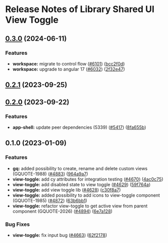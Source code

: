 # Release Notes of Library Shared UI View Toggle
## [0.3.0](https://github.com/Schaeffler-Group/frontend-schaeffler/compare/view-toggle-v0.2.1...view-toggle-v0.3.0) (2024-06-11)


### Features

* **workspace:** migrate to control flow ([#6101](https://github.com/Schaeffler-Group/frontend-schaeffler/issues/6101)) ([bcc2f0d](https://github.com/Schaeffler-Group/frontend-schaeffler/commit/bcc2f0de21ab75dcdceb320c21268074e0940dc9))
* **workspace:** upgrade to angular 17 ([#6032](https://github.com/Schaeffler-Group/frontend-schaeffler/issues/6032)) ([2f32e47](https://github.com/Schaeffler-Group/frontend-schaeffler/commit/2f32e478cb1b1c95ac48976332011c60ce28f4e4))

## [0.2.1](https://github.com/Schaeffler-Group/frontend-schaeffler/compare/view-toggle-v0.2.0...view-toggle-v0.2.1) (2023-09-25)

## [0.2.0](https://github.com/Schaeffler-Group/frontend-schaeffler/compare/view-toggle-v0.1.0...view-toggle-v0.2.0) (2023-09-22)


### Features

* **app-shell:** update peer dependencies (5339) ([#5417](https://github.com/Schaeffler-Group/frontend-schaeffler/issues/5417)) ([8fa655b](https://github.com/Schaeffler-Group/frontend-schaeffler/commit/8fa655b608a94cb6e20d54e73187f3efb7ec750e))

## 0.1.0 (2023-01-09)


### Features

* **gq:** added possibility to create, rename and delete custom views (GQUOTE-1988) ([#4883](https://github.com/Schaeffler-Group/frontend-schaeffler/issues/4883)) ([964a9a7](https://github.com/Schaeffler-Group/frontend-schaeffler/commit/964a9a7e520940016396e4b253168b91a356402e))
* **view-toggle:** add cy attributes for integration testing ([#4670](https://github.com/Schaeffler-Group/frontend-schaeffler/issues/4670)) ([4ac0c75](https://github.com/Schaeffler-Group/frontend-schaeffler/commit/4ac0c7510174dfecd344845dc5230edfc4b227f4))
* **view-toggle:** add disabled state to view toggle ([#4629](https://github.com/Schaeffler-Group/frontend-schaeffler/issues/4629)) ([59f764a](https://github.com/Schaeffler-Group/frontend-schaeffler/commit/59f764a548c8452ff3af4f47da80f782324879c1))
* **view-toggle:** add view toggle lib ([#4628](https://github.com/Schaeffler-Group/frontend-schaeffler/issues/4628)) ([c30f8a7](https://github.com/Schaeffler-Group/frontend-schaeffler/commit/c30f8a72cbe6cb6c15b5083649c5b87193669f8c))
* **view-toggle:** added possibility to add icons to view-toggle component (GQUOTE-1985) ([#4872](https://github.com/Schaeffler-Group/frontend-schaeffler/issues/4872)) ([63b6bb1](https://github.com/Schaeffler-Group/frontend-schaeffler/commit/63b6bb1c7d7d7f125dd2c651a611bf229e7756cb))
* **view-toggle:** refactor view-toggle to get active view from parent component (GQUOTE-2026) ([#4894](https://github.com/Schaeffler-Group/frontend-schaeffler/issues/4894)) ([6e7a128](https://github.com/Schaeffler-Group/frontend-schaeffler/commit/6e7a1284287aa30183b4841ff272fa5137251f99))


### Bug Fixes

* **view-toggle:** fix input bug ([#4663](https://github.com/Schaeffler-Group/frontend-schaeffler/issues/4663)) ([62f2178](https://github.com/Schaeffler-Group/frontend-schaeffler/commit/62f21781135acbee9ba38dbf0a0f6a0efccea973))
